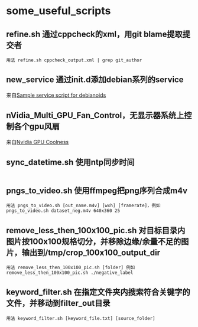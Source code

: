 # some_useful_scripts

## refine.sh 通过cppcheck的xml，用git blame提取提交者
```
用法 refine.sh cppcheck_output.xml | grep git_author
```
## new_service 通过init.d添加debian系列的service
来自[Sample service script for debianoids](https://gist.github.com/naholyr/4275302)

## nVidia_Multi_GPU_Fan_Control，无显示器系统上控制各个gpu风扇
来自[Nvidia GPU Coolness](https://sites.google.com/site/akohlmey/random-hacks/nvidia-gpu-coolness)

## sync_datetime.sh 使用ntp同步时间
```
```
## pngs_to_video.sh 使用ffmpeg把png序列合成m4v
```
用法 pngs_to_video.sh [out_name.m4v] [wxh] [framerate]，例如pngs_to_video.sh dataset_neg.m4v 640x360 25
```
## remove_less_then_100x100_pic.sh 对目标目录内图片按100x100规格切分，并移除边缘/余量不足的图片，输出到/tmp/crop_100x100_output_dir
```
用法 remove_less_then_100x100_pic.sh [folder] 例如 remove_less_then_100x100_pic.sh ./negative_label
```
## keyword_filter.sh 在指定文件夹内搜索符合关键字的文件，并移动到filter_out目录
```
用法 keyword_filter.sh [keyword_file.txt] [source_folder]
```
